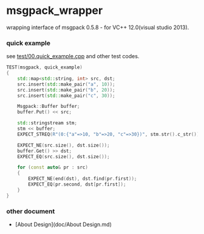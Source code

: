 msgpack_wrapper
===============

wrapping interface of msgpack 0.5.8 - for VC++ 12.0(visual studio 2013).

### quick example

see [test/00.quick_example.cpp](test/00.quick_example.cpp) and other test codes.

```cpp
TEST(msgpack, quick_example)
{
	std::map<std::string, int> src, dst;
	src.insert(std::make_pair("a", 10));
	src.insert(std::make_pair("b", 20));
	src.insert(std::make_pair("c", 30));

	Msgpack::Buffer buffer;
	buffer.Put() << src;

	std::stringstream stm;
	stm << buffer;
	EXPECT_STREQ(R"(0:{"a"=>10, "b"=>20, "c"=>30})", stm.str().c_str());

	EXPECT_NE(src.size(), dst.size());
	buffer.Get() >> dst;
	EXPECT_EQ(src.size(), dst.size());

	for (const auto& pr : src)
	{
		EXPECT_NE(end(dst), dst.find(pr.first));
		EXPECT_EQ(pr.second, dst[pr.first]);
	}
}
```

### other document

* [About Design](doc/About Design.md)

